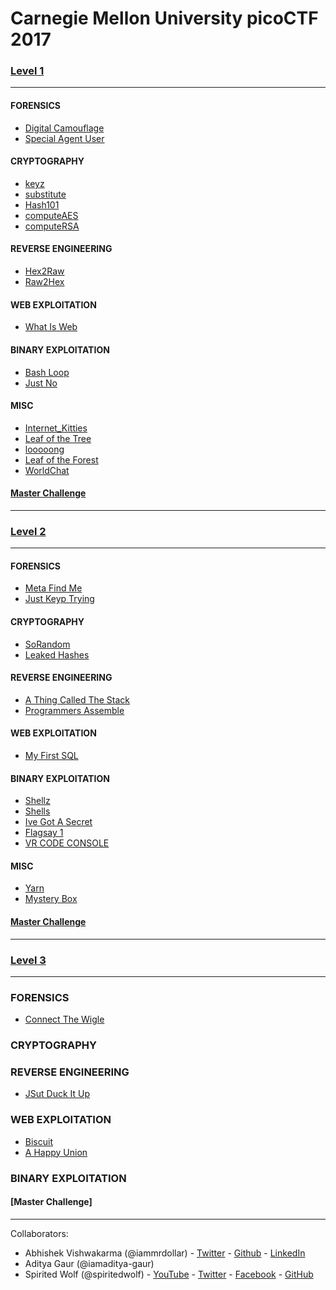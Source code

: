 # Carnegie Mellon University picoCTF 2017


### [Level 1](./Level%201/)

___

#### FORENSICS

- [Digital Camouflage](./Level%201/FORENSICS/Digital_Camouflage.md)
- [Special Agent User](./Level%201/FORENSICS/Special_Agent_User.md)


#### CRYPTOGRAPHY

 - [keyz](./Level%201/CRYPTOGRAPHY/keyz.md)
 - [substitute](./Level%201/CRYPTOGRAPHY/substitute.md)
 - [Hash101](./Level%201/CRYPTOGRAPHY/Hash101.md)
 - [computeAES](./Level%201/CRYPTOGRAPHY/computeAES.md)
 - [computeRSA](./Level%201/CRYPTOGRAPHY/computeRSA.md)


#### REVERSE ENGINEERING

  - [Hex2Raw](./Level%201/REVERSE_ENGINEERING/hex2raw.md)
  - [Raw2Hex](./Level%201/REVERSE_ENGINEERING/raw2hex.md)


#### WEB EXPLOITATION

  - [What Is Web](./Level%201/WEB_EXPLOITATION/what_is_web.md)


#### BINARY EXPLOITATION

 - [Bash Loop](./BINARY_EXPLOITATION/bash_loop.md)
 - [Just No](./BINARY_EXPLOITATION/just_no.md)


#### MISC

  - [Internet_Kitties](./Level%201/MISC/internet_kitties.md)
  - [Leaf of the Tree](./Level%201/MISC/Leaf_of_the_Tree.md)
  - [looooong](./Level%201/MISC/looooong.md)
  - [Leaf of the Forest](./Level%201/MISC/Leaf_of_the_Forest.md)
  - [WorldChat](./Level%201/MISC/WorldChat.md)

#### [Master Challenge](./Level%201/MASTER_CHALLENGE/LazyDev.md)


___

### [Level 2](./Level%202/)

___

#### FORENSICS

- [Meta Find Me](./Level%202/Forensics/Meta%20Find%20Me.md)
- [Just Keyp Trying](./Level%202/Forensics/Just%20Keyp%20Trying.md)


#### CRYPTOGRAPHY

 - [SoRandom](./Level%202/CRYPTOGRAPHY/SoRandom.md)
 - [Leaked Hashes](./Level%202/CRYPTOGRAPHY/LeakedHashes.md)


#### REVERSE ENGINEERING

 - [A Thing Called The Stack](./Level%202/Reverse%20Enginnering/A_Thing_Called_The_Stack.md)
 - [Programmers Assemble](./Level%202/Reverse%20Enginnering/Programmers-Assemble.md)

#### WEB EXPLOITATION

 - [My First SQL](./Level%202/WEB_EXPLOITATION/My_first_SQL.md)

#### BINARY EXPLOITATION

 - [Shellz](./Level%202/BINARY%20EXPLOITATION/shellz.md)
 - [Shells](./Level%202/BINARY%20EXPLOITATION/shells.md)
 - [Ive Got A Secret](./Level%202/BINARY%20EXPLOITATION/I_have_got_a_secret.md)
 - [Flagsay 1](./Level%202/BINARY%20EXPLOITATION/flagsay-1.md)
 - [VR CODE CONSOLE](./Level%202/BINARY%20EXPLOITATION/Vr-Gear-Console.md)

#### MISC

 - [Yarn](./Level%202/MISC/Yarn.md)
 - [Mystery Box](./Level%202/MISC/Mystery_Box.md)
 
#### [Master Challenge](./Level%202/Master/readme.md)


___

### [Level 3](./Level%203/)

___

### FORENSICS

 - [Connect The Wigle](./Level%203/FORENSICS/Connect_the_wingle.md)

### CRYPTOGRAPHY

### REVERSE ENGINEERING

 - [JSut Duck It Up](./Level%203/REVERSE-ENGINEERING/JSut_Duck_It_Up.md)
 
### WEB EXPLOITATION

 - [Biscuit](./Level%203/WEB-EXPLOITATION/Biscuit.md)
 - [A Happy Union](./Level%203/WEB-EXPLOITATION/A-Happy-Union.md)

### BINARY EXPLOITATION

#### [Master Challenge]
___

Collaborators:
 
 - Abhishek Vishwakarma (@iammrdollar) - [Twitter](https://twitter.com/iammrdollar) - [Github](https://github.com/iammrdollar) - [LinkedIn](https://www.linkedin.com/in/iammrdollar)
 - Aditya Gaur (@iamaditya-gaur)
 - Spirited Wolf (@spiritedwolf) - [YouTube](https://www.youtube.com/c/Pentestingwithspirit) - [Twitter](https://twitter.com/Pwsecspirit) - [Facebook](https://www.facebook.com/pentestingwithspirit/) - [GitHub](github.com/spiritedwolf)
